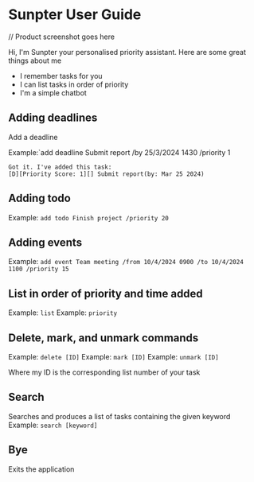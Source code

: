 # Sunpter User Guide

// Product screenshot goes here

Hi, I'm Sunpter your personalised priority assistant. Here are some great things about me 
- I remember tasks for you
- I can list tasks in order of priority
- I'm a simple chatbot  

## Adding deadlines

Add a deadline 

Example:`add deadline Submit report /by 25/3/2024 1430 /priority 1

```
Got it. I've added this task:
[D][Priority Score: 1][] Submit report(by: Mar 25 2024)
```

## Adding todo

Example: `add todo Finish project /priority 20`

## Adding events 

Example: `add event Team meeting /from 10/4/2024 0900 /to 10/4/2024 1100 /priority 15`

## List in order of priority and time added 
Example: `list`
Example: `priority`

## Delete, mark, and unmark commands 
Example: `delete [ID]`
Example: `mark [ID]`
Example: `unmark [ID]`

Where my ID is the corresponding list number of your task 
## Search 
Searches and produces a list of tasks containing the given keyword
Example: `search [keyword]`

## Bye
Exits the application
